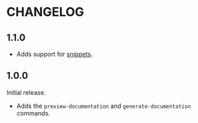 # CHANGELOG

<!-- Add items in reverse chronological order. -->

<!-- Add new items to an **## Unreleased** section as needed. -->

## 1.1.0

- Adds support for [snippets](https://github.com/apple/swift-evolution/blob/main/proposals/0356-swift-snippets.md).

## 1.0.0

Initial release.

- Adds the `preview-documentation` and `generate-documentation` commands.

<!-- Copyright (c) 2022 Apple Inc and the Swift Project authors. All Rights Reserved. -->
